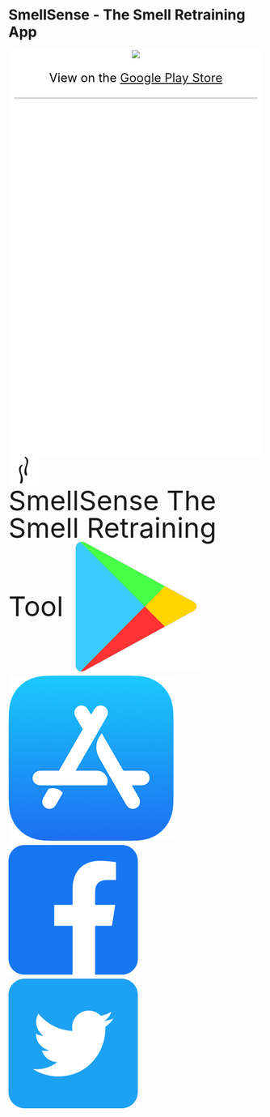 <h1>
    SmellSense - The Smell Retraining App
</h1>
<div style="background: white; height: 800px; display: flex; flex-direction: column;">
    <img src="https://play-lh.googleusercontent.com/6glNMzPT4bVZC6lkG5D220U0OMUwePfW8AWaXVOg0ZvqxF5p7o81yZeeuZgNIv8r268" style="align-self: center;"></img>
    <p style="text-align: center; color: black; font-size: 24px;">
        View on the <a href="https://play.google.com/store/apps/details?id=za.co.smellsense">Google Play Store</a>
    </p>
    <div style="height: 1px; border: 1px solid #b8b8b8; width: 95%; align-self: center;"></div>
</div>
    <img style="width: 60px; height: 60px;" src="https://github.com/mattgoespro/public-resources/blob/master/images/SmellSense/Logo.png?raw=true"></img>
    <div style="font-size: 54px; line-height: 1;">Smell<span style="color: var(--blue);">Sense</span>
    The Smell Retraining Tool
                <a href="https://play.google.com/store/apps/details?id=za.co.smellsense&hl=en_US&gl=US" style="vertical-align: middle;">
                    <img class="app-store-icon" src="https://github.com/mattgoespro/public-resources/blob/master/images/logos/google-play.png?raw=true">
                </a>
                <a href="https://twitter.com/smellsense" style="vertical-align: middle;">
                    <img class="app-store-icon" src="https://github.com/mattgoespro/public-resources/blob/master/images/logos/ios-app-store.png?raw=true">
                </a>
        <a href="https://facebook.com/pages/category/Product-Service/SmellSense-345235540113222/">
            <img class="social-icon" src="https://github.com/mattgoespro/public-resources/blob/master/images/logos/facebook.png?raw=true">
        </a>
        <a href="https://twitter.com/smellsense">
            <img class="social-icon" src="https://github.com/mattgoespro/public-resources/blob/master/images/logos/twitter.png?raw=true">
        </a>
